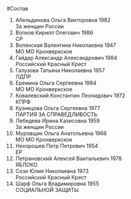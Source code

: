 #Состав
1. Абельдинова Ольга Викторовна 1982   
    За женщин России
2. Волков Кирилл Олегович 1986   
    СР
3. Волянская Валентина Николаевна 1947   
    МО МО Кронверкское
4. Гайдар Александр Александрович 1984   
    Российский Красный Крест
5. Галузова Татьяна Николаевна 1957   
    ЛДПР
6. Еремина Ольга Сергеевна 1984   
    МО МО Кронверкское
7. Ковалевский Константин Леонидович 1972   
    КПРФ
8. Кузнецова Ольга Сергеевна 1977   
    ПАРТИЯ ЗА СПРАВЕДЛИВОСТЬ
9. Лебедева Ирина Казисовна 1959   
    За женщин России
10. Муровщик Ольга Анатольевна 1966   
    МО МО Кронверкское
11. Нехорошев Петр Петрович 1954   
    ЕР
12. Петрановский Алексей Ваитальевич 1978   
    ЯБЛОКО
13. Сози Юлия Николаевна 1973   
    Российский Красный Крест
14. Шарф Ольга Владимировна 1955   
    СОЦИАЛЬНОЙ ЗАЩИТЫ
